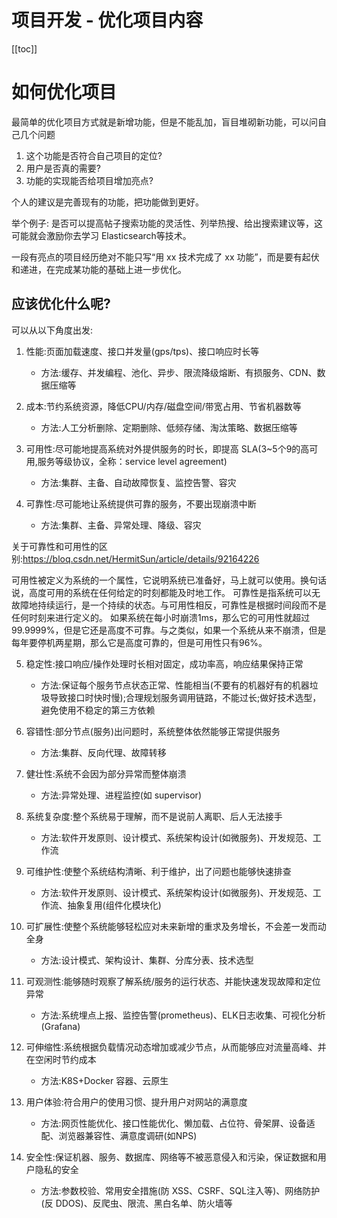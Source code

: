 # 项目开发 - 优化项目内容

[[toc]]

# 如何优化项目

最简单的优化项目方式就是新增功能，但是不能乱加，盲目堆砌新功能，可以问自己几个问题

1. 这个功能是否符合自己项目的定位?
2. 用户是否真的需要?
3. 功能的实现能否给项目增加亮点?

个人的建议是完善现有的功能，把功能做到更好。

举个例子: 是否可以提高帖子搜索功能的灵活性、列举热搜、给出搜索建议等，这可能就会激励你去学习 Elasticsearch等技术。

一段有亮点的项目经历绝对不能只写“用 xx 技术完成了 xx 功能”，而是要有起伏和递进，在完成某功能的基础上进一步优化。

## 应该优化什么呢?

可以从以下角度出发:

1. 性能:页面加载速度、接口并发量(gps/tps)、接口响应时长等
    * 方法:缓存、并发编程、池化、异步、限流降级熔断、有损服务、CDN、数据压缩等

2. 成本:节约系统资源，降低CPU/内存/磁盘空间/带宽占用、节省机器数等
    * 方法:人工分析删除、定期删除、低频存储、淘汰策略、数据压缩等

3. 可用性:尽可能地提高系统对外提供服务的时长，即提高 SLA(3~5个9的高可用,服务等级协议，全称：service level agreement)
    * 方法:集群、主备、自动故障恢复、监控告警、容灾

4. 可靠性:尽可能地让系统提供可靠的服务，不要出现崩溃中断
    * 方法:集群、主备、异常处理、降级、容灾

关于可靠性和可用性的区别:https://bloq.csdn.net/HermitSun/article/details/92164226

可用性被定义为系统的一个属性，它说明系统已准备好，马上就可以使用。换句话说，高度可用的系统在任何给定的时刻都能及时地工作。
可靠性是指系统可以无故障地持续运行，是一个持续的状态。与可用性相反，可靠性是根据时间段而不是任何时刻来进行定义的。
如果系统在每小时崩溃1ms，那么它的可用性就超过99.9999%，但是它还是高度不可靠。与之类似，如果一个系统从来不崩溃，但是每年要停机两星期，那么它是高度可靠的，但是可用性只有96%。


5. 稳定性:接口响应/操作处理时长相对固定，成功率高，响应结果保持正常
    * 方法:保证每个服务节点状态正常、性能相当(不要有的机器好有的机器垃圾导致接口时快时慢);合理规划服务调用链路，不能过长;做好技术选型，避免使用不稳定的第三方依赖

6. 容错性:部分节点(服务)出问题时，系统整体依然能够正常提供服务
    * 方法:集群、反向代理、故障转移

7. 健壮性:系统不会因为部分异常而整体崩溃
    * 方法:异常处理、进程监控(如 supervisor)

8. 系统复杂度:整个系统易于理解，而不是说前人离职、后人无法接手
    * 方法:软件开发原则、设计模式、系统架构设计(如微服务)、开发规范、工作流

9. 可维护性:使整个系统结构清晰、利于维护，出了问题也能够快速排查
    * 方法:软件开发原则、设计模式、系统架构设计(如微服务)、开发规范、工作流、抽象复用(组件化模块化)

10. 可扩展性:使整个系统能够轻松应对未来新增的重求及务增长，不会差一发而动全身
    * 方法:设计模式、架构设计、集群、分库分表、技术选型

11. 可观测性:能够随时观察了解系统/服务的运行状态、并能快速发现故障和定位异常
    * 方法:系统埋点上报、监控告警(prometheus)、ELK日志收集、可视化分析(Grafana)

12. 可伸缩性:系统根据负载情况动态增加或减少节点，从而能够应对流量高峰、并在空闲时节约成本
    * 方法:K8S+Docker 容器、云原生

13. 用户体验:符合用户的使用习惯、提升用户对网站的满意度
    * 方法:网页性能优化、接口性能优化、懒加载、占位符、骨架屏、设备适配、浏览器兼容性、满意度调研(如NPS)

14. 安全性:保证机器、服务、数据库、网络等不被恶意侵入和污染，保证数据和用户隐私的安全
    * 方法:参数校验、常用安全措施(防 XSS、CSRF、SQL注入等)、网络防护(反 DDOS)、反爬虫、限流、黑白名单、防火墙等